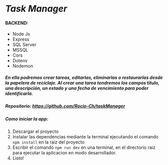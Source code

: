 # ***Task Manager***

#### BACKEND:
- Node Js
- Express
- SQL Server
- MSSQL
- Cors
- Dotenv
- Nodemon

##### En ella podremos crear tareas, editarlas, eliminarlas o restaurarlas desde la papelera de reciclaje. Al crear una tarea tendremos los campos titulo, una descripción, un estado y una fecha de vencimiento para poder identificarla.

##### Repositorio: https://github.com/Rocio-Ch/taskManager

##### Como iniciar la app:

1. Descargar el proyecto
2. Instalar las dependencias mediante la terminal ejecutando el comando `npm install` en la raiz del proyecto
4. Escribir el comando `npm run dev` en una terminal, en el directorio raiz para ejecutar la aplicacion en modo desarrollador.
5. Listo!
